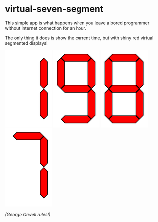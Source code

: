 # virtual-seven-segment
<p>This simple app is what happens when you leave a bored programmer without internet connection for an hour.</p>
<p>The only thing it does is show the current time, but with shiny red virtual segmented displays!</p>
<img src="/segment-01.png?raw=true" width="150"/>
<img src="/segment-09.png?raw=true" width="150"/>
<img src="/segment-08.png?raw=true" width="150"/>
<img src="/segment-07.png?raw=true" width="150"/>
<p><i>(George Orwell rules!)</i></p>
